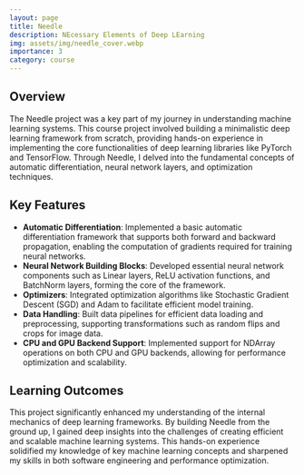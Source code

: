 ```yaml
---
layout: page
title: Needle
description: NEcessary Elements of Deep LEarning
img: assets/img/needle_cover.webp
importance: 3
category: course
---
```


## Overview

The Needle project was a key part of my journey in understanding machine learning systems. This course project involved building a minimalistic deep learning framework from scratch, providing hands-on experience in implementing the core functionalities of deep learning libraries like PyTorch and TensorFlow. Through Needle, I delved into the fundamental concepts of automatic differentiation, neural network layers, and optimization techniques.

## Key Features

- **Automatic Differentiation**: Implemented a basic automatic differentiation framework that supports both forward and backward propagation, enabling the computation of gradients required for training neural networks.
- **Neural Network Building Blocks**: Developed essential neural network components such as Linear layers, ReLU activation functions, and BatchNorm layers, forming the core of the framework.
- **Optimizers**: Integrated optimization algorithms like Stochastic Gradient Descent (SGD) and Adam to facilitate efficient model training.
- **Data Handling**: Built data pipelines for efficient data loading and preprocessing, supporting transformations such as random flips and crops for image data.
- **CPU and GPU Backend Support**: Implemented support for NDArray operations on both CPU and GPU backends, allowing for performance optimization and scalability.

## Learning Outcomes

This project significantly enhanced my understanding of the internal mechanics of deep learning frameworks. By building Needle from the ground up, I gained deep insights into the challenges of creating efficient and scalable machine learning systems. This hands-on experience solidified my knowledge of key machine learning concepts and sharpened my skills in both software engineering and performance optimization.
